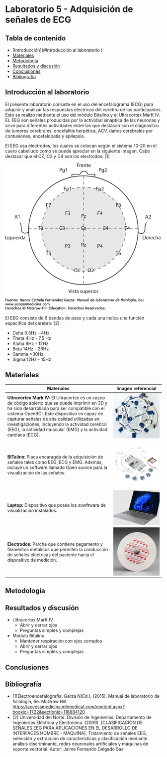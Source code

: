 # Laboratorio 5 - Adquisición de señales de ECG

## Tabla de contenido
- [Introducción](#Introducción al laboratorio )
- [Materiales](#Materiales)
- [Metodología](#Metodología)
- [Resultados y discusión](#Resultadosydiscusión)
- [Conclusiones](#Conclusiones) 
- [Bibliografía](#Bibliografía)

## Introducción al laboratorio 
El presente laboratorio consiste en el uso del encefalograma (ECG) para adquirir y analizar las respuestas electricas del cerebro de los participantes. Esto se realizo mediante el uso del módulo Bitalino y el Ultracortex MarK IV. EL EEG son señales producidas por la actividad sinaptica de las neuronas y sirve para diferentes actividades entre las que destacan son el diagnositco de tumores cerebrales, encefalitis herpética, ACV, daños cerebrales por contusiones, encefalopatia y epilepsia.

El EEG usa electrodos, los cuales se colocan según el sistema 10-20 en el cuero cabelludo como se puede apreciar en la siguiente imagen. Cabe destacar que el CZ, C3 y C4 son los electrodos. [1]

![Alt text](Imagenes/m_fer_ch21_fig-21-01.png)

El EEG consiste de 6 bandas de paso y cada una indica una función especifica del cerebro: [2]
- Delta 0.5Hz - 4Hz
- Theta 4Hz - 7.5 Hz
- Alpha 8Hz - 12Hz
- Beta 14Hz - 26Hz
- Gamma >30Hz
- Sigma 12Hz - 15Hz
## Materiales
| Materiales | Imagen referencial | 
|----------|----------|
|**Ultracortex Mark IV:** El Ultracortex es un casco de código abierto que se puede imprimir en 3D y ha sido desarrollado para ser compatible con el sistema OpenBCI. Este dispositivo es capaz de capturar señales de alta calidad utilizadas en investigaciones, incluyendo la actividad cerebral (EEG), la actividad muscular (EMG) y la actividad cardíaca (ECG). | ![Alt text](Imagenes/asdasd.png) | 
| **BITalino:** Placa encaragda de la adquisición de señales tales como EEG, ECG y EMG. Además, incluye un software llamado Open source para la visualización de las señales.    |  ![Alt text](Imagenes/14022-01a.jpg) | 
| **Laptop:** Dispositivo que posea los sowftware de visualización instalados.    |  ![Alt text](<Imagenes/Captura de pantalla 2023-10-01 142448.png>) | 
| **Electrodos:** Parche que contiene pegamento y filamentos metalicos que permiten la conducción de señales electricas del paciente hacia el dispositivo de medición.        |  ![Alt text](Imagenes/gjhj.png)|

## Metodología

## Resultados y discusión
- Ultracortex MarK IV
    - Abrir y cerrar ojos
    - Preguntas simples y complejas
- Módulo Bitalino
    - Mantener respiración con ojos cerrados
    - Abrir y cerrar ojos
    - Preguntas simples y complejas
## Conclusiones

## Bibliografía

- [1]Electroencefalografía. Garza N(Ed.), (2015). Manual de laboratorio de fisiología, 6e. McGraw Hill. https://accessmedicina.mhmedical.com/content.aspx?bookid=1722&sectionid=116884120
- [2] Universidad del Norte. División de Ingenierías. Departamento de Ingenierías Eléctrica y Electrónica. (2009). [CLASIFICACIÓN DE SEÑALES EEG PARA APLICACIONES EN EL DESARROLLO DE INTERFACES HOMBRE - MÁQUINA]. Tratamiento de señales EEG, selección y extracción de características y clasificación mediante análisis discriminante, redes neuronales artificiales y máquinas de soporte vectorial. Autor: Jaime Fernando Delgado Saa